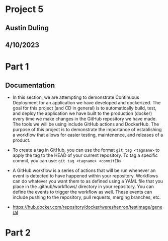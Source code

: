 # Project 5

## Austin Duling
## 4/10/2023

# Part 1
## Documentation
- In this section, we are attempting to demonstrate Continuous Deployment for an application we have developed and dockerized. The goal for this project (and CD in general) is to automatically build, test, and deploy the application we have built to the production (docker) every time we make changes in the GitHub repository we have made. The tools we will be using include GitHub actions and DockerHub. The purpose of this project is to demonstrate the importance of establishing a workflow that allows for easier testing, maintenence, and releases of a product. 

- To create a tag in GitHub, you can use the format `git tag <tagname>` to apply the tag to the HEAD of your current repository. To tag a specific commit, you can use: `git tag <tagname> <commitID>`

- A GitHub workflow is a series of actions that will be run whenever an event is detected to have happened within your repository. Workflows can do whatever you want them to as defined using a YAML file that you place in the .github/workflows/ directory in your repository. You can define the events to trigger the workflow as well. These events can include pushing to the repository, pull requests, merging branches, etc.

- https://hub.docker.com/repository/docker/wereshenron/testimage/general


# Part 2

